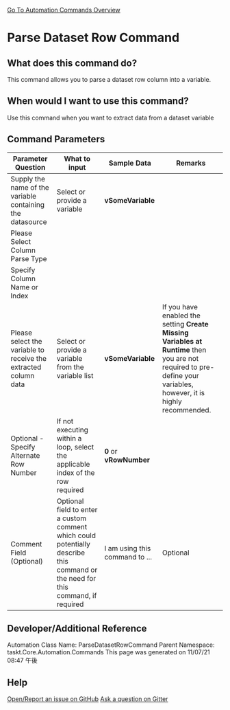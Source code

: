 <!--TITLE: Parse Dataset Row Command -->
<!-- SUBTITLE: a command in the Data Commands group. -->
[Go To Automation Commands Overview](/automation-commands.md)


# Parse Dataset Row Command


## What does this command do?
This command allows you to parse a dataset row column into a variable.


## When would I want to use this command?
Use this command when you want to extract data from a dataset variable


## Command Parameters
| Parameter Question   	| What to input  	|  Sample Data 	| Remarks  	|
| ---                    | ---               | ---           | ---       |
|Supply the name of the variable containing the datasource|Select or provide a variable|**vSomeVariable**||
|Please Select Column Parse Type||||
|Specify Column Name or Index||||
|Please select the variable to receive the extracted column data|Select or provide a variable from the variable list|**vSomeVariable**|If you have enabled the setting **Create Missing Variables at Runtime** then you are not required to pre-define your variables, however, it is highly recommended.|
|Optional - Specify Alternate Row Number|If not executing within a loop, select the applicable index of the row required|**0** or **vRowNumber**||
|Comment Field (Optional)|Optional field to enter a custom comment which could potentially describe this command or the need for this command, if required|I am using this command to ...|Optional|














## Developer/Additional Reference
Automation Class Name: ParseDatasetRowCommand
Parent Namespace: taskt.Core.Automation.Commands
This page was generated on 11/07/21 08:47 午後


## Help
[Open/Report an issue on GitHub](https://github.com/saucepleez/taskt/issues/new)
[Ask a question on Gitter](https://gitter.im/taskt-rpa/Lobby)
